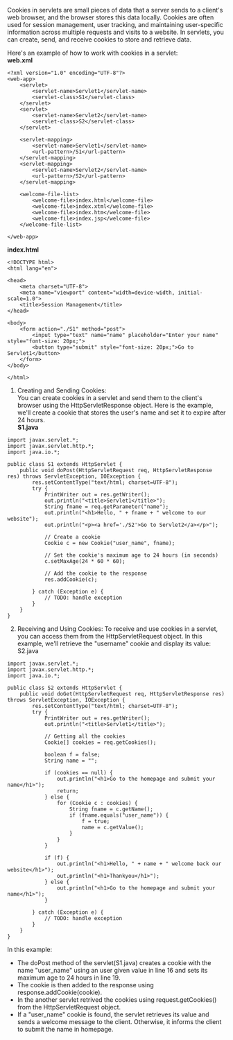 Cookies in servlets are small pieces of data that a server sends to a client's web browser, and the browser stores this data locally. Cookies are often used for session management, user tracking, and maintaining user-specific information across multiple requests and visits to a website. In servlets, you can create, send, and receive cookies to store and retrieve data.

Here's an example of how to work with cookies in a servlet:  
**web.xml**
```
<?xml version="1.0" encoding="UTF-8"?>
<web-app>
    <servlet>
        <servlet-name>Servlet1</servlet-name>
        <servlet-class>S1</servlet-class>
    </servlet>
    <servlet>
        <servlet-name>Servlet2</servlet-name>
        <servlet-class>S2</servlet-class>
    </servlet>

    <servlet-mapping>
        <servlet-name>Servlet1</servlet-name>
        <url-pattern>/S1</url-pattern>
    </servlet-mapping>
    <servlet-mapping>
        <servlet-name>Servlet2</servlet-name>
        <url-pattern>/S2</url-pattern>
    </servlet-mapping>

    <welcome-file-list>
        <welcome-file>index.html</welcome-file>
        <welcome-file>index.xtml</welcome-file>
        <welcome-file>index.htm</welcome-file>
        <welcome-file>index.jsp</welcome-file>
    </welcome-file-list>

</web-app>
```

**index.html**
```
<!DOCTYPE html>
<html lang="en">

<head>
    <meta charset="UTF-8">
    <meta name="viewport" content="width=device-width, initial-scale=1.0">
    <title>Session Management</title>
</head>

<body>
    <form action="./S1" method="post">
        <input type="text" name="name" placeholder="Enter your name" style="font-size: 20px;">
        <button type="submit" style="font-size: 20px;">Go to Servlet1</button>
    </form>
</body>

</html>
```

1. Creating and Sending Cookies:  
You can create cookies in a servlet and send them to the client's browser using the HttpServletResponse object. Here is the example, we'll create a cookie that stores the user's name and set it to expire after 24 hours.  
**S1.java**
```
import javax.servlet.*;
import javax.servlet.http.*;
import java.io.*;

public class S1 extends HttpServlet {
    public void doPost(HttpServletRequest req, HttpServletResponse res) throws ServletException, IOException {
        res.setContentType("text/html; charset=UTF-8");
        try {
            PrintWriter out = res.getWriter();
            out.println("<title>Servlet1</title>");
            String fname = req.getParameter("name");
            out.println("<h1>Hello, " + fname + " welcome to our website");
            out.println("<p><a href='./S2'>Go to Servlet2</a></p>");

            // Create a cookie
            Cookie c = new Cookie("user_name", fname);

            // Set the cookie's maximum age to 24 hours (in seconds)
            c.setMaxAge(24 * 60 * 60);

            // Add the cookie to the response
            res.addCookie(c);

        } catch (Exception e) {
            // TODO: handle exception
        }
    }
}

```

2. Receiving and Using Cookies:
To receive and use cookies in a servlet, you can access them from the HttpServletRequest object. In this example, we'll retrieve the "username" cookie and display its value:
S2.java
```
import javax.servlet.*;
import javax.servlet.http.*;
import java.io.*;

public class S2 extends HttpServlet {
    public void doGet(HttpServletRequest req, HttpServletResponse res) throws ServletException, IOException {
        res.setContentType("text/html; charset=UTF-8");
        try {
            PrintWriter out = res.getWriter();
            out.println("<title>Servlet1</title>");

            // Getting all the cookies
            Cookie[] cookies = req.getCookies();

            boolean f = false;
            String name = "";

            if (cookies == null) {
                out.println("<h1>Go to the homepage and submit your name</h1>");
                return;
            } else {
                for (Cookie c : cookies) {
                    String fname = c.getName();
                    if (fname.equals("user_name")) {
                        f = true;
                        name = c.getValue();
                    }
                }
            }

            if (f) {
                out.println("<h1>Hello, " + name + " welcome back our website</h1>");
                out.println("<h1>Thankyou</h1>");
            } else {
                out.println("<h1>Go to the homepage and submit your name</h1>");
            }

        } catch (Exception e) {
            // TODO: handle exception
        }
    }
}

```

In this example:
* The doPost method of the servlet(S1.java) creates a cookie with the name "user_name" using an user given value in line 16 and sets its maximum age to 24 hours in line 19.
* The cookie is then added to the response using response.addCookie(cookie).
* In the another servlet retrived the cookies using request.getCookies() from the HttpServletRequest object.
* If a "user_name" cookie is found, the servlet retrieves its value and sends a welcome message to the client. Otherwise, it informs the client to submit the name in homepage.
